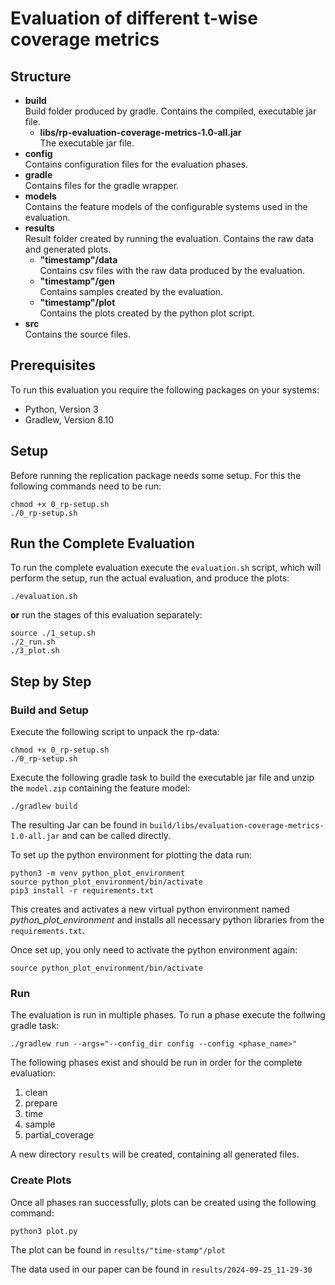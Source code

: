 # Evaluation of different t-wise coverage metrics

## Structure
+ __build__\
  Build folder produced by gradle. Contains the compiled, executable jar file.
  - __libs/rp-evaluation-coverage-metrics-1.0-all.jar__\
  The executable jar file.
+ __config__\
  Contains configuration files for the evaluation phases.
+ __gradle__\
  Contains files for the gradle wrapper.
+ __models__\
  Contains the feature models of the configurable systems used in the evaluation.
+ __results__\
  Result folder created by running the evaluation. Contains the raw data and generated plots.
  + __"timestamp"/data__\
    Contains csv files with the raw data produced by the evaluation.
  + __"timestamp"/gen__\
    Contains samples created by the evaluation.
  + __"timestamp"/plot__\
    Contains the plots created by the python plot script.
+ __src__\
  Contains the source files.

## Prerequisites
To run this evaluation you require the following packages on your systems:
- Python, Version 3
- Gradlew, Version 8.10

## Setup
Before running the replication package needs some setup.
For this the following commands need to be run:
```
chmod +x 0_rp-setup.sh
./0_rp-setup.sh
```

## Run the Complete Evaluation
To run the complete evaluation execute the `evaluation.sh` script, which will perform the setup, run the actual evaluation, and produce the plots:
```
./evaluation.sh
```
**or** run the stages of this evaluation separately:

```
source ./1_setup.sh
./2_run.sh
./3_plot.sh
```

## Step by Step

### Build and Setup
Execute the following script to unpack the rp-data:
```
chmod +x 0_rp-setup.sh
./0_rp-setup.sh
```

Execute the following gradle task to build the executable jar file and unzip the `model.zip` containing the feature model:
```
./gradlew build
```
The resulting Jar can be found in `build/libs/evaluation-coverage-metrics-1.0-all.jar` and can be called directly.

To set up the python environment for plotting the data run:
```
python3 -m venv python_plot_environment
source python_plot_environment/bin/activate
pip3 install -r requirements.txt
```
This creates and activates a new virtual python environment named _python_plot_environment_ and installs all necessary python libraries from the `requirements.txt`.

Once set up, you only need to activate the python environment again:
```
source python_plot_environment/bin/activate
```

### Run
The evaluation is run in multiple phases. To run a phase execute the follwing gradle task:
```
./gradlew run --args="--config_dir config --config <phase_name>"
```

The following phases exist and should be run in order for the complete evaluation:

1. clean
2. prepare
3. time
4. sample
5. partial_coverage

A new directory `results` will be created, containing all generated files.

### Create Plots

Once all phases ran successfully, plots can be created using the following command:
```
python3 plot.py
```
The plot can be found in `results/"time-stamp"/plot`

The data used in our paper can be found in `results/2024-09-25_11-29-30`